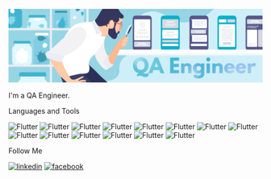[![Header](https://github.com/AnnaNazdracheva/AnnaNazdracheva/blob/main/assets/image_2022_10_28T12_20_44_709Z.png)](https://www.linkedin.com/in/anna-nazdracheva)

I'm a QA Engineer.

Languages and Tools

![Flutter](https://img.shields.io/badge/-Jira-090909?style=for-the-badge&logo=Jira&logoColor=136be1)
![Flutter](https://img.shields.io/badge/Elasticsearch-090909?style=for-the-badge&logo=Elasticsearch&logoColor=00BFB3)
![Flutter](https://img.shields.io/badge/POSTMAN-090909?style=for-the-badge&logo=POSTMAN&logoColor=#FF6C37)
![Flutter](https://img.shields.io/badge/PostgreSQL-090909?style=for-the-badge&logo=PostgreSQL&logoColor=336791)
![Flutter](https://img.shields.io/badge/GitHub-090909?style=for-the-badge&logo=GitHub&logoColor=e83e8c)
![Flutter](https://img.shields.io/badge/GIT-090909?style=for-the-badge&logo=GIT&logoColor=#FFFFFFA)
![Flutter](https://img.shields.io/badge/MongoDB-090909?style=for-the-badge&logo=MongoDB&logoColor=09934E)
![Flutter](https://img.shields.io/badge/SQL-090909?style=for-the-badge&logo=SQL&logoColor=09934E)
![Flutter](https://img.shields.io/badge/KIBANA-090909?style=for-the-badge&logo=KIBANA&logoColor=e83e8c)
![Flutter](https://img.shields.io/badge/ApacheJMeter-090909?style=for-the-badge&logo=ApacheJMeter&logoColor=D22128)
![Flutter](https://img.shields.io/badge/RESTAPI-090909?style=for-the-badge&logo=RESTAPI&logoColor=e83e8c)
![Flutter](https://img.shields.io/badge/RabbitMQ-090909?style=for-the-badge&logo=RabbitMQ&logoColor=#FFFFFF)
![Flutter](https://img.shields.io/badge/Python-090909?style=for-the-badge&logo=Python&logoColor=#FFFFFFA)
![Flutter](https://img.shields.io/badge/REDIS-090909?style=for-the-badge&logo=REDIS&logoColor=#FFFFFFA)

Follow Me

[![linkedin](https://img.shields.io/badge/linkedin-090909?style=for-the-badge&logo=linkedin&logoColor=136be1)](https://www.linkedin.com/in/anna-nazdracheva)
[![facebook](https://img.shields.io/badge/facebook-090909?style=for-the-badge&logo=facebook&logoColor=136be1)](https://www.facebook.com/Nazdracheva.Anna)